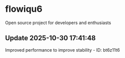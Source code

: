 # flowiqu6
Open source project for developers and enthusiasts

## Update 2025-10-30 17:41:48
Improved performance to improve stability - ID: bt6z11t6

